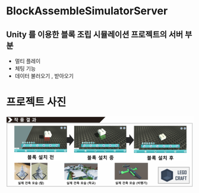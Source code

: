 # BlockAssembleSimulatorServer
## Unity 를 이용한 블록 조립 시뮬레이션 프로젝트의 서버 부분
- 멀티 플레이
- 체팅 기능
- 데이터 불러오기 , 받아오기


# 프로젝트 사진

![title](https://github.com/jungmin3834/BlockAssembleSimulatorServer/blob/master/images/ProjectPictureA.png)
